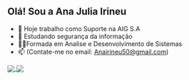 ## Olá! Sou a Ana Julia Irineu 

- 🔭 Hoje trabalho como Suporte na AIG S.A
- 🌱 Estudando segurança da informação
- 👩‍🎓Formada em Analise e Desenvolvimento de Sistemas
- 📫 (Contate-me no email: Anairineu50@gmail.com)

<a href="https://github.com/AnaIrineun/FilaVacina.github.io">
  <img align="center" src="https://github-readme-stats.vercel.app/api/pin/?username=AnaIrineun&repo=FilaVacina&theme=buefy" />
</a>
<a href="https://github.com/AnaIrineun">
  <img align="center" src="https://github-readme-stats.vercel.app/api/pin/?username=AnaIrineun&repo=MusicVerse&theme=buefy" />
</a>
